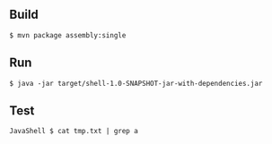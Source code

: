 ## Build

```shell
$ mvn package assembly:single
```

## Run

```shell
$ java -jar target/shell-1.0-SNAPSHOT-jar-with-dependencies.jar
```

## Test

```shell
JavaShell $ cat tmp.txt | grep a
```